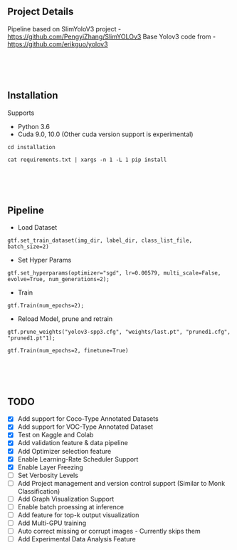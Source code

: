 ## Project Details
Pipeline based on SlimYoloV3 project - https://github.com/PengyiZhang/SlimYOLOv3
Base Yolov3 code from - https://github.com/erikguo/yolov3

<br />
<br />
<br />


## Installation

Supports 
- Python 3.6
- Cuda 9.0, 10.0 (Other cuda version support is experimental)
    
`cd installation`

`cat requirements.txt | xargs -n 1 -L 1 pip install`


<br />
<br />
<br />


## Pipeline

 - Load Dataset
 
 `gtf.set_train_dataset(img_dir, label_dir, class_list_file, batch_size=2)`
 
 - Set Hyper Params
 
 `gtf.set_hyperparams(optimizer="sgd", lr=0.00579, multi_scale=False, evolve=True, num_generations=2);`
 
  - Train
  
  `gtf.Train(num_epochs=2);`
 
  - Reload Model, prune and retrain
  
  `gtf.prune_weights("yolov3-spp3.cfg", "weights/last.pt", "pruned1.cfg", "pruned1.pt"1);`
    
   `gtf.Train(num_epochs=2, finetune=True)`


<br />
<br />
<br />


## TODO

- [x] Add support for Coco-Type Annotated Datasets
- [x] Add support for VOC-Type Annotated Dataset
- [x] Test on Kaggle and Colab 
- [x] Add validation feature & data pipeline
- [x] Add Optimizer selection feature
- [x] Enable Learning-Rate Scheduler Support
- [x] Enable Layer Freezing
- [ ] Set Verbosity Levels
- [ ] Add Project management and version control support (Similar to Monk Classification)
- [ ] Add Graph Visualization Support
- [ ] Enable batch proessing at inference
- [ ] Add feature for top-k output visualization
- [ ] Add Multi-GPU training
- [ ] Auto correct missing or corrupt images - Currently skips them
- [ ] Add Experimental Data Analysis Feature
